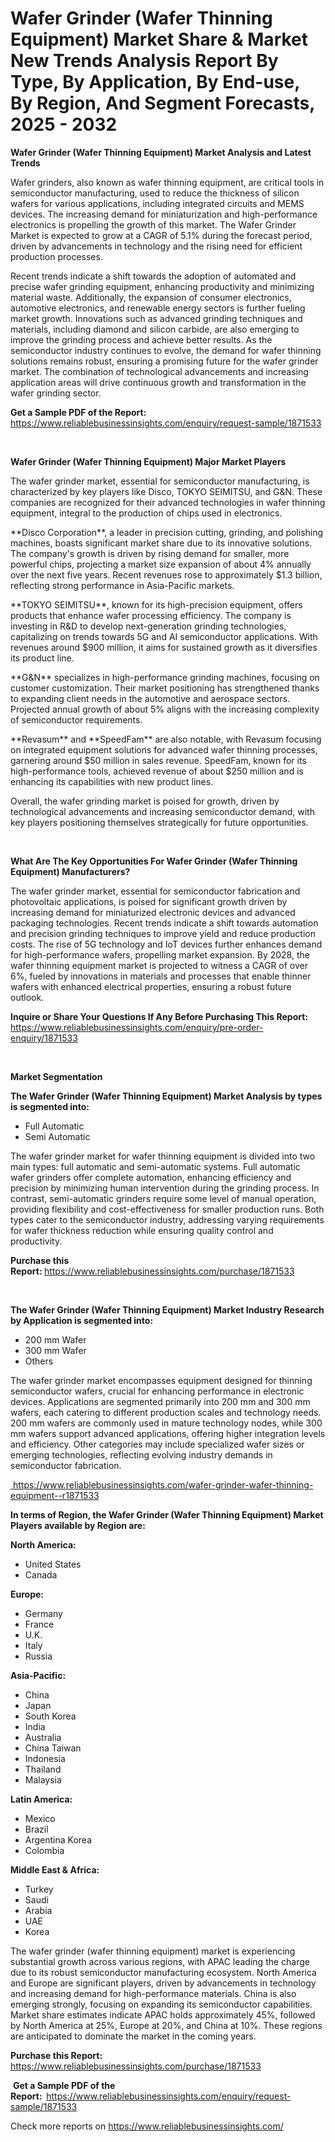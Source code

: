 <p><h1>Wafer Grinder (Wafer Thinning Equipment) Market Share & Market New Trends Analysis Report By Type, By Application, By End-use, By Region, And Segment Forecasts, 2025 - 2032</h1></p><p><strong>Wafer Grinder (Wafer Thinning Equipment) Market Analysis and Latest Trends</strong></p>
<p><p>Wafer grinders, also known as wafer thinning equipment, are critical tools in semiconductor manufacturing, used to reduce the thickness of silicon wafers for various applications, including integrated circuits and MEMS devices. The increasing demand for miniaturization and high-performance electronics is propelling the growth of this market. The Wafer Grinder Market is expected to grow at a CAGR of 5.1% during the forecast period, driven by advancements in technology and the rising need for efficient production processes.</p><p>Recent trends indicate a shift towards the adoption of automated and precise wafer grinding equipment, enhancing productivity and minimizing material waste. Additionally, the expansion of consumer electronics, automotive electronics, and renewable energy sectors is further fueling market growth. Innovations such as advanced grinding techniques and materials, including diamond and silicon carbide, are also emerging to improve the grinding process and achieve better results. As the semiconductor industry continues to evolve, the demand for wafer thinning solutions remains robust, ensuring a promising future for the wafer grinder market. The combination of technological advancements and increasing application areas will drive continuous growth and transformation in the wafer grinding sector.</p></p>
<p><strong>Get a Sample PDF of the Report:&nbsp;</strong> <a href="https://www.reliablebusinessinsights.com/enquiry/request-sample/1871533?utm_campaign=1950&utm_medium=2&utm_source=Github&utm_content=ia&utm_term=28022025&utm_id=wafer-grinder-wafer-thinning-equipment">https://www.reliablebusinessinsights.com/enquiry/request-sample/1871533</a></p>
<p>&nbsp;</p>
<p><strong>Wafer Grinder (Wafer Thinning Equipment) Major Market Players</strong></p>
<p><p>The wafer grinder market, essential for semiconductor manufacturing, is characterized by key players like Disco, TOKYO SEIMITSU, and G&N. These companies are recognized for their advanced technologies in wafer thinning equipment, integral to the production of chips used in electronics.</p><p>**Disco Corporation**, a leader in precision cutting, grinding, and polishing machines, boasts significant market share due to its innovative solutions. The company's growth is driven by rising demand for smaller, more powerful chips, projecting a market size expansion of about 4% annually over the next five years. Recent revenues rose to approximately $1.3 billion, reflecting strong performance in Asia-Pacific markets.</p><p>**TOKYO SEIMITSU**, known for its high-precision equipment, offers products that enhance wafer processing efficiency. The company is investing in R&D to develop next-generation grinding technologies, capitalizing on trends towards 5G and AI semiconductor applications. With revenues around $900 million, it aims for sustained growth as it diversifies its product line.</p><p>**G&N** specializes in high-performance grinding machines, focusing on customer customization. Their market positioning has strengthened thanks to expanding client needs in the automotive and aerospace sectors. Projected annual growth of about 5% aligns with the increasing complexity of semiconductor requirements. </p><p>**Revasum** and **SpeedFam** are also notable, with Revasum focusing on integrated equipment solutions for advanced wafer thinning processes, garnering around $50 million in sales revenue. SpeedFam, known for its high-performance tools, achieved revenue of about $250 million and is enhancing its capabilities with new product lines.</p><p>Overall, the wafer grinding market is poised for growth, driven by technological advancements and increasing semiconductor demand, with key players positioning themselves strategically for future opportunities.</p></p>
<p>&nbsp;</p>
<p><strong>What Are The Key Opportunities For Wafer Grinder (Wafer Thinning Equipment) Manufacturers?</strong></p>
<p><p>The wafer grinder market, essential for semiconductor fabrication and photovoltaic applications, is poised for significant growth driven by increasing demand for miniaturized electronic devices and advanced packaging technologies. Recent trends indicate a shift towards automation and precision grinding techniques to improve yield and reduce production costs. The rise of 5G technology and IoT devices further enhances demand for high-performance wafers, propelling market expansion. By 2028, the wafer thinning equipment market is projected to witness a CAGR of over 6%, fueled by innovations in materials and processes that enable thinner wafers with enhanced electrical properties, ensuring a robust future outlook.</p></p>
<p><strong>Inquire or Share Your Questions If Any Before Purchasing This Report:</strong> <a href="https://www.reliablebusinessinsights.com/enquiry/pre-order-enquiry/1871533?utm_campaign=1950&utm_medium=2&utm_source=Github&utm_content=ia&utm_term=28022025&utm_id=wafer-grinder-wafer-thinning-equipment">https://www.reliablebusinessinsights.com/enquiry/pre-order-enquiry/1871533</a></p>
<p>&nbsp;</p>
<p><strong>Market Segmentation</strong></p>
<p><strong>The Wafer Grinder (Wafer Thinning Equipment) Market Analysis by types is segmented into:</strong></p>
<p><ul><li>Full Automatic</li><li>Semi Automatic</li></ul></p>
<p><p>The wafer grinder market for wafer thinning equipment is divided into two main types: full automatic and semi-automatic systems. Full automatic wafer grinders offer complete automation, enhancing efficiency and precision by minimizing human intervention during the grinding process. In contrast, semi-automatic grinders require some level of manual operation, providing flexibility and cost-effectiveness for smaller production runs. Both types cater to the semiconductor industry, addressing varying requirements for wafer thickness reduction while ensuring quality control and productivity.</p></p>
<p><strong>Purchase this Report:&nbsp;</strong><a href="https://www.reliablebusinessinsights.com/purchase/1871533?utm_campaign=1950&utm_medium=2&utm_source=Github&utm_content=ia&utm_term=28022025&utm_id=wafer-grinder-wafer-thinning-equipment">https://www.reliablebusinessinsights.com/purchase/1871533</a></p>
<p>&nbsp;</p>
<p><strong>The Wafer Grinder (Wafer Thinning Equipment) Market Industry Research by Application is segmented into:</strong></p>
<p><ul><li>200 mm Wafer</li><li>300 mm Wafer</li><li>Others</li></ul></p>
<p><p>The wafer grinder market encompasses equipment designed for thinning semiconductor wafers, crucial for enhancing performance in electronic devices. Applications are segmented primarily into 200 mm and 300 mm wafers, each catering to different production scales and technology needs. 200 mm wafers are commonly used in mature technology nodes, while 300 mm wafers support advanced applications, offering higher integration levels and efficiency. Other categories may include specialized wafer sizes or emerging technologies, reflecting evolving industry demands in semiconductor fabrication.</p></p>
<p><a href="https://www.reliablebusinessinsights.com/wafer-grinder-wafer-thinning-equipment--r1871533?utm_campaign=1950&utm_medium=2&utm_source=Github&utm_content=ia&utm_term=28022025&utm_id=wafer-grinder-wafer-thinning-equipment">&nbsp;https://www.reliablebusinessinsights.com/wafer-grinder-wafer-thinning-equipment--r1871533</a></p>
<p><strong>In terms of Region, the Wafer Grinder (Wafer Thinning Equipment) Market Players available by Region are:</strong></p>
<p>
    <p> <strong> North America: </strong>
        <ul>
            <li>United States</li>
            <li>Canada</li>
        </ul>
        </p> 
    <p> <strong> Europe: </strong>
        <ul>
            <li>Germany</li>
            <li>France</li>
            <li>U.K.</li>
            <li>Italy</li>
            <li>Russia</li>
        </ul>
        </p> 
    <p> <strong> Asia-Pacific: </strong>
        <ul>
            <li>China</li>
            <li>Japan</li>
            <li>South Korea</li>
            <li>India</li>
            <li>Australia</li>
            <li>China Taiwan</li>
            <li>Indonesia</li>
            <li>Thailand</li>
            <li>Malaysia</li>
        </ul>
        </p> 
    <p> <strong> Latin America: </strong>
        <ul>
            <li>Mexico</li>
            <li>Brazil</li>
            <li>Argentina Korea</li>
            <li>Colombia</li>
        </ul>
        </p> 
    <p> <strong> Middle East & Africa: </strong>
        <ul>
            <li>Turkey</li>
            <li>Saudi</li>
            <li>Arabia</li>
            <li>UAE</li>
            <li>Korea</li>
        </ul>
    </p>
    </p>
<p><p>The wafer grinder (wafer thinning equipment) market is experiencing substantial growth across various regions, with APAC leading the charge due to its robust semiconductor manufacturing ecosystem. North America and Europe are significant players, driven by advancements in technology and increasing demand for high-performance materials. China is also emerging strongly, focusing on expanding its semiconductor capabilities. Market share estimates indicate APAC holds approximately 45%, followed by North America at 25%, Europe at 20%, and China at 10%. These regions are anticipated to dominate the market in the coming years.</p></p>
<p><strong>Purchase this Report: </strong><a href="https://www.reliablebusinessinsights.com/purchase/1871533?utm_campaign=1950&utm_medium=2&utm_source=Github&utm_content=ia&utm_term=28022025&utm_id=wafer-grinder-wafer-thinning-equipment">https://www.reliablebusinessinsights.com/purchase/1871533</a></p>
<p>&nbsp;<strong>Get a Sample PDF of the Report:&nbsp;&nbsp;</strong><a href="https://www.reliablebusinessinsights.com/enquiry/request-sample/1871533?utm_campaign=1950&utm_medium=2&utm_source=Github&utm_content=ia&utm_term=28022025&utm_id=wafer-grinder-wafer-thinning-equipment">https://www.reliablebusinessinsights.com/enquiry/request-sample/1871533</a></p>
<p><strong></strong></p>
<p>Check more reports on <a href="https://www.reliablebusinessinsights.com/?utm_campaign=1950&utm_medium=2&utm_source=Github&utm_content=ia&utm_term=28022025&utm_id=wafer-grinder-wafer-thinning-equipment">https://www.reliablebusinessinsights.com/</a></p>